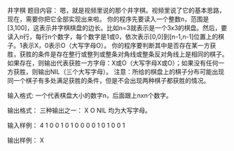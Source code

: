 井字棋
题目内容：
嗯，就是视频里说的那个井字棋。视频里说了它的基本思路，现在，需要你把它全部实现出来啦。
你的程序先要读入一个整数n，范围是[3,100]，这表示井字棋棋盘的边长。比如n=3就表示是一个3x3的棋盘。然后，要读入n行，每行n个数字，每个数字是1或0，依次表示[0,0]到[n-1,n-1]位置上的棋子。1表示X，0表示O（大写字母O）。
你的程序要判断其中是否存在某一方获胜，获胜的条件是存在整行或整列或整条对角线或整条反对角线上是相同的棋子。如果存在，则输出代表获胜一方字母：X或O（大写字母X或O）；如果没有任何一方获胜，则输出NIL（三个大写字母）。
注意：所给的棋盘上的棋子分布可能出现同一个棋子有多处满足获胜的条件，但是不会出现两种棋子都获胜的情况。

输入格式:
一个代表棋盘大小的数字n，后面跟上nxn个数字。

输出格式：
三种输出之一：
X
O
NIL
均为大写字母。

输入样例：
4
1 0 0 1
0 1 0 0
0 0 1 0
1 0 0 1

输出样例：
X